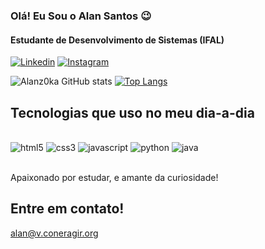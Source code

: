 
### Olá! Eu Sou o Alan Santos 😉
#### Estudante de Desenvolvimento de Sistemas (IFAL)

[![Linkedin](https://img.shields.io/badge/LinkedIn-0077B5?style=for-the-badge&logo=linkedin&logoColor=white
)](https://www.linkedin.com/in/jose-alan-de-aquino-santos-512a14170/)
[![Instagram](https://img.shields.io/badge/Instagram-E4405F?style=for-the-badge&logo=instagram&logoColor=white
)](https://www.instagram.com/alan.dev1/)

![Alanz0ka GitHub stats](https://github-readme-stats.vercel.app/api?username=Alanz0ka&show_icons=true&theme=dracula)
[![Top Langs](https://github-readme-stats.vercel.app/api/top-langs/?username=Alanz0ka&theme=dracula)](https://github.com/Alanz0ka/github-readme-stats)

## Tecnologias que uso no meu dia-a-dia
<div style="display: inline_block"><br/>
    <img aling="center" alt="html5" src="https://img.shields.io/badge/HTML5-E34F26?style=for-the-badge&logo=html5&logoColor=white
">
    <img aling="center" alt="css3" src="https://img.shields.io/badge/CSS3-1572B6?style=for-the-badge&logo=css3&logoColor=white
">
    <img aling="center" alt="javascript" src="https://img.shields.io/badge/JavaScript-F7DF1E?style=for-the-badge&logo=javascript&logoColor=black
">
    <img aling="center" alt="python" src="https://img.shields.io/badge/Python-14354C?style=for-the-badge&logo=python&logoColor=white
">
    <img aling="center" alt="java" src="https://img.shields.io/badge/Java-ED8B00?style=for-the-badge&logo=java&logoColor=white
">
</div><br/>

Apaixonado por estudar, e amante da curiosidade!

## Entre em contato!
alan@v.coneragir.org
